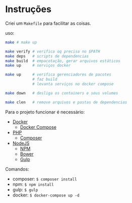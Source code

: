 
# Instruções

Criei um `Makefile` para facilitar as coisas.

uso:
```sh
make # make up

make verify # verifica oq precisa no $PATH
make deps   # scripts de dependencias
make build  # empacotação, gerar arquivos estáticos
make up     # serviços docker

make up     # verifica gerenciadores de pacotes
            # faz build
            # levanta serviços no docker compose

make down   # desliga os containers e seus volumes

make clen   # remove arquivos e pastas de dependencias
```

Para o projeto funcionar é necessário:
* [Docker](https://www.docker.com/)
    * [Docker Compose](https://docs.docker.com/compose/)
* [PHP](http://php.net/)
    * [Composer](https://getcomposer.org/)
* [NodeJS](https://nodejs.org/)
    * [NPM](https://www.npmjs.com/)
    * [Bower](https://bower.io/)
    * [Gulp](http://gulpjs.com/)

Comandos:
* composer: `$ composer install`
* npm: `$ npm install`
* gulp: `$ gulp`
* docker: `$ docker-compose up -d`
